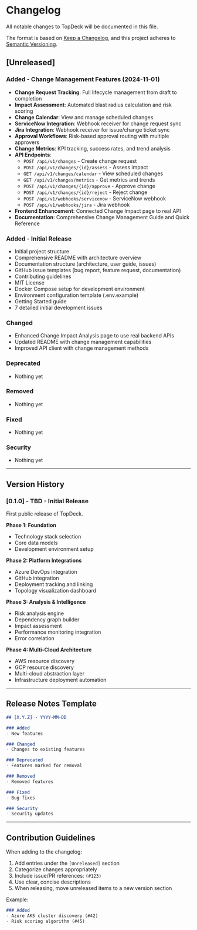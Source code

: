 # Changelog

All notable changes to TopDeck will be documented in this file.

The format is based on [Keep a Changelog](https://keepachangelog.com/en/1.0.0/),
and this project adheres to [Semantic Versioning](https://semver.org/spec/v2.0.0.html).

## [Unreleased]

### Added - Change Management Features (2024-11-01)
- **Change Request Tracking**: Full lifecycle management from draft to completion
- **Impact Assessment**: Automated blast radius calculation and risk scoring
- **Change Calendar**: View and manage scheduled changes
- **ServiceNow Integration**: Webhook receiver for change request sync
- **Jira Integration**: Webhook receiver for issue/change ticket sync
- **Approval Workflows**: Risk-based approval routing with multiple approvers
- **Change Metrics**: KPI tracking, success rates, and trend analysis
- **API Endpoints**: 
  - `POST /api/v1/changes` - Create change request
  - `POST /api/v1/changes/{id}/assess` - Assess impact
  - `GET /api/v1/changes/calendar` - View scheduled changes
  - `GET /api/v1/changes/metrics` - Get metrics and trends
  - `POST /api/v1/changes/{id}/approve` - Approve change
  - `POST /api/v1/changes/{id}/reject` - Reject change
  - `POST /api/v1/webhooks/servicenow` - ServiceNow webhook
  - `POST /api/v1/webhooks/jira` - Jira webhook
- **Frontend Enhancement**: Connected Change Impact page to real API
- **Documentation**: Comprehensive Change Management Guide and Quick Reference

### Added - Initial Release
- Initial project structure
- Comprehensive README with architecture overview
- Documentation structure (architecture, user guide, issues)
- GitHub issue templates (bug report, feature request, documentation)
- Contributing guidelines
- MIT License
- Docker Compose setup for development environment
- Environment configuration template (.env.example)
- Getting Started guide
- 7 detailed initial development issues

### Changed
- Enhanced Change Impact Analysis page to use real backend APIs
- Updated README with change management capabilities
- Improved API client with change management methods

### Deprecated
- Nothing yet

### Removed
- Nothing yet

### Fixed
- Nothing yet

### Security
- Nothing yet

---

## Version History

### [0.1.0] - TBD - Initial Release

First public release of TopDeck.

**Phase 1: Foundation**
- Technology stack selection
- Core data models
- Development environment setup

**Phase 2: Platform Integrations**
- Azure DevOps integration
- GitHub integration
- Deployment tracking and linking
- Topology visualization dashboard

**Phase 3: Analysis & Intelligence**
- Risk analysis engine
- Dependency graph builder
- Impact assessment
- Performance monitoring integration
- Error correlation

**Phase 4: Multi-Cloud Architecture**
- AWS resource discovery
- GCP resource discovery
- Multi-cloud abstraction layer
- Infrastructure deployment automation

---

## Release Notes Template

```markdown
## [X.Y.Z] - YYYY-MM-DD

### Added
- New features

### Changed
- Changes to existing features

### Deprecated
- Features marked for removal

### Removed
- Removed features

### Fixed
- Bug fixes

### Security
- Security updates
```

---

## Contribution Guidelines

When adding to the changelog:

1. Add entries under the `[Unreleased]` section
2. Categorize changes appropriately
3. Include issue/PR references: `(#123)`
4. Use clear, concise descriptions
5. When releasing, move unreleased items to a new version section

Example:
```markdown
### Added
- Azure AKS cluster discovery (#42)
- Risk scoring algorithm (#45)
```
